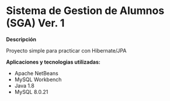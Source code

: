 # Sistema de Gestion de Alumnos (SGA) Ver. 1

**Descripción**

Proyecto simple para practicar con Hibernate/JPA


**Aplicaciones y tecnologias utilizadas:**

* Apache NetBeans
* MySQL Workbench
* Java 1.8
* MySQL 8.0.21
